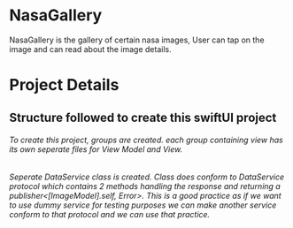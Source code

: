 # NasaGallery
NasaGallery is the gallery of certain nasa images, User can tap on the image and can read about the image details.

# Project Details

## Structure followed to create this swiftUI project

###### To create this project, groups are created. each group containing view has its own seperate files for View Model and View. 
###### Seperate DataService class is created. Class does conform to DataService protocol which contains 2 methods handling the response and returning a publisher<[ImageModel].self, Error>. This is a good practice as if we want to use dummy service for testing purposes we can make another service conform to that protocol and we can use that practice.

